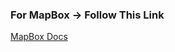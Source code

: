 ### For MapBox -> Follow This Link

[MapBox Docs](https://docs.mapbox.com/help/tutorials/use-mapbox-gl-js-with-react/?utm_medium=sem&utm_source=google&utm_campaign=sem|google|brand|chko-googlesearch-pr01-dynamicsearchcampaign-nb.broad-all-landingpage-search&utm_term=brand&utm_content=chko-googlesearch-pr01-dynamicsearchcampaign-nb.broad-all-landingpage-search&gclid=Cj0KCQiAtOjyBRC0ARIsAIpJyGO2b2NlWTzTZbCAh8Ne668k7HgWhy4bIR_aif2MeoxH2HlBjHGIcyYaAoTVEALw_wcB)
